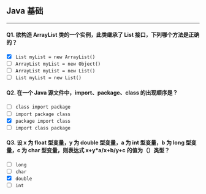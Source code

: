 ## Java 基础
-------------------

#### Q1. 欲构造 ArrayList 类的一个实例，此类继承了 List 接口，下列哪个方法是正确的？
- [x] `List myList = new ArrayList()`
- [ ] `ArrayList myList = new Object()`
- [ ] `ArrayList myList = new List()`
- [ ] `List myList = new List()`

#### Q2. 在一个 Java 源文件中，import、package、class 的出现顺序是？
- [ ] `class import package`
- [ ] `import package class`
- [x] `package import class`
- [ ] `import class package`

#### Q3. 设 x 为 float 型变量，y 为 double 型变量，a 为 int 型变量，b 为 long 型变量，c 为 char 型变量，则表达式 x+y*a/x+b/y+c 的值为（）类型？
- [ ] `long`
- [ ] `char`
- [x] `double`
- [ ] `int`